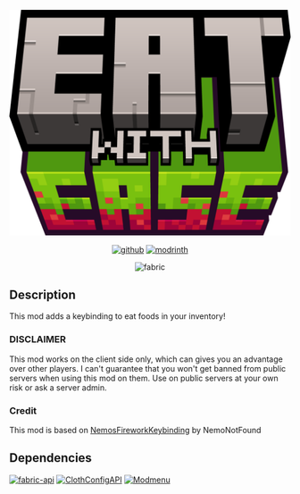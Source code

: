 ![Title](https://github.com/BertSa/BertSa/blob/main/resources/minecraft_projects/eatwithease/minecraft_title.png)

<center>

[![github](https://cdn.jsdelivr.net/npm/@intergrav/devins-badges@3/assets/cozy/available/github_64h.png)](https://github.com/BertSa/EatWithEase)
[![modrinth](https://cdn.jsdelivr.net/npm/@intergrav/devins-badges@3/assets/cozy/available/modrinth_64h.png)](https://modrinth.com/mod/eat-with-ease)

![fabric](https://cdn.jsdelivr.net/npm/@intergrav/devins-badges@3/assets/cozy/supported/fabric_64h.png)
</center>

## Description
This mod adds a keybinding to eat foods in your inventory!

### DISCLAIMER
This mod works on the client side only, which can gives you an advantage over other players.
I can't guarantee that you won't get banned from public servers when using this mod on them.
Use on public servers at your own risk or ask a server admin.

### Credit
This mod is based on [NemosFireworkKeybinding](https://github.com/NemoNotFound/NemosFireworkKeybinding) by NemoNotFound

## Dependencies
[![fabric-api](https://cdn.jsdelivr.net/npm/@intergrav/devins-badges@3/assets/cozy/requires/fabric-api_64h.png)](https://modrinth.com/mod/fabric-api)
[![ClothConfigAPI](https://cdn.jsdelivr.net/npm/@intergrav/devins-badges@3/assets/cozy/requires/cloth-config-api_64h.png)](https://modrinth.com/mod/cloth-config)
[![Modmenu](https://cdn.modrinth.com/data/cached_images/a63b80306b6537b8a55428d107df3f698245cf7c.png)](https://modrinth.com/mod/modmenu)